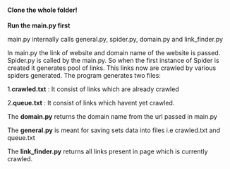 #### Clone the whole folder!

**Run the main.py first**

main.py internally calls general.py, spider.py, domain.py and link_finder.py

In main.py the link of website and domain name of the website is passed.
Spider.py is called by the main.py.
So when the first instance of Spider is created it generates pool of links. This links now are crawled by various spiders
generated. The program generates two files:

1.**crawled.txt** : It consist of links which are already crawled 

2.**queue.txt** : It consist of links which havent yet crawled.

The **domain.py** returns the domain name from the url passed in main.py

The **general.py** is meant for saving sets data into files i.e crawled.txt and queue.txt

The **link_finder.py** returns all links present in page which is currently crawled.
